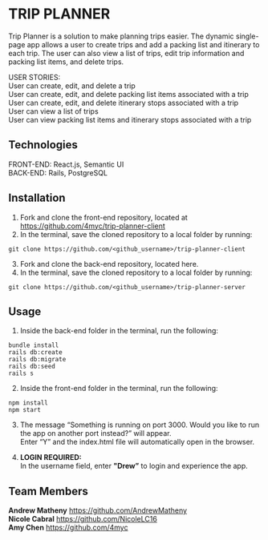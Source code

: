 # TRIP PLANNER

Trip Planner is a solution to make planning trips easier. The dynamic single-page app allows a user to create trips and add a packing list and itinerary to each trip. The user can also view a list of trips, edit trip information and packing list items, and delete trips.  

USER STORIES:   
User can create, edit, and delete a trip  
User can create, edit, and delete packing list items associated with a trip  
User can create, edit, and delete itinerary stops associated with a trip  
User can view a list of trips  
User can view packing list items and itinerary stops associated with a trip

## Technologies  

FRONT-END: React.js, Semantic UI  
BACK-END: Rails, PostgreSQL  

## Installation 
1. Fork and clone the front-end repository, located at https://github.com/4myc/trip-planner-client  
2. In the terminal, save the cloned repository to a local folder by running:   
```
git clone https://github.com/<github_username>/trip-planner-client  
```
3. Fork and clone the back-end repository, located here.
4. In the terminal, save the cloned repository to a local folder by running:    
```
git clone https://github.com/<github_username>/trip-planner-server
```

## Usage 
1. Inside the back-end folder in the terminal, run the following:   
```
bundle install 
rails db:create
rails db:migrate
rails db:seed
rails s
```

2. Inside the front-end folder in the terminal, run the following:  
```
npm install  
npm start 
```

3. The message “Something is running on port 3000. Would you like to run the app on another port instead?” will appear.  
Enter “Y” and the index.html file will automatically open in the browser.  

4. **LOGIN REQUIRED:**  
In the username field, enter **"Drew”** to login and experience the app.


## Team Members 
**Andrew Matheny** https://github.com/AndrewMatheny     
**Nicole Cabral** https://github.com/NicoleLC16  
**Amy Chen** https://github.com/4myc  

